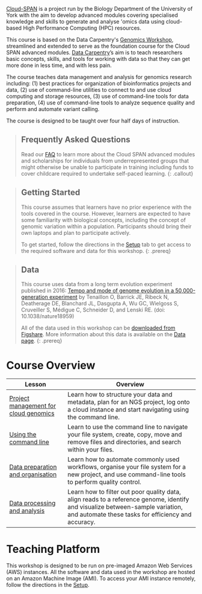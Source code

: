 ---
---

[Cloud-SPAN](https://cloud-span.york.ac.uk) is a project run by the Biology Department of the University of York with the aim to develop advanced modules covering specialised knowledge and skills to generate and analyse 'omics data using cloud-based High Performance Computing (HPC) resources.

This course is based on the Data Carpentry's [Genomics Workshop](https://datacarpentry.org/genomics-workshop/), streamlined and extended to serve as the foundation course for the Cloud SPAN advanced modules. [Data Carpentry](https://datacarpentry.org/)’s aim is to teach researchers basic concepts, skills, and tools for working with data so that they can get more done in less time, and with less pain.

The course teaches data management and analysis for genomics research including: (1) best practices for organization of bioinformatics projects and data, (2) use of command-line utilities to connect to and use cloud computing and storage resources, (3) use of command-line tools for data preparation, (4) use of command-line tools to analyze sequence quality and perform and automate variant calling.

The course is designed to be taught over four half days of instruction.

> ## Frequently Asked Questions
> Read our [FAQ](https://cloud-span.github.io/genomics01-intro/faq/index.html) to learn more about the Cloud SPAN advanced modules and scholarships for individuals from underrepresented groups that might otherwise be unable to participate in training including funds to cover childcare required to undertake self-paced learning.
{: .callout}

> ## Getting Started
>
> This course assumes that learners have no prior experience with the tools covered in the course.
> However, learners are expected to have some familiarity with biological concepts, including the
> concept of genomic variation within a population. Participants should bring their own laptops and plan to participate actively.
>
> To get started, follow the directions in the [Setup](setup) tab to get access to the required
> software and data for this workshop.
{: .prereq}

> ## Data
>
> This course uses data from a long term evolution experiment published in 2016: [Tempo and mode of genome evolution in a 50,000-generation experiment](https://www.ncbi.nlm.nih.gov/pmc/articles/PMC4988878/) by Tenaillon O, Barrick JE, Ribeck N, Deatherage DE, Blanchard JL, Dasgupta A, Wu GC, Wielgoss S, Cruveiller S, Médigue C, Schneider D, and Lenski RE. (doi: 10.1038/nature18959)
>
> All of the data used in this workshop can be [downloaded from Figshare](https://figshare.com/articles/Data_Carpentry_Genomics_beta_2_0/7726454).
> More information about this data is available on the [Data page](https://datacarpentry.org/organization-genomics/data/).
{: .prereq}

# Course Overview

| Lesson                     | Overview |
| -------------------------- | ---------|
| [Project management for cloud genomics](https://cloud-span.github.io/genomics02-proj-mngt-cloud-genomics/) | Learn how to structure your data and metadata, plan for an NGS project, log onto a cloud instance and start navigating using the command line.|
| [Using the command line](https://cloud-span.github.io/genomics03-using-the-command-line/)    | Learn to use the command line to navigate your file system, create, copy, move and remove files and directories, and search within your files.|
| [Data preparation and organisation](https://cloud-span.github.io/genomics04-data-preparation-organisation/) | Learn how to automate commonly used workflows, organise your file system for a new project, and use command-line tools to perform quality control.|
| [Data processing and analysis](https://cloud-span.github.io/genomics05-data-processing-analysis) | Learn how to filter out poor quality data, align reads to a reference genome, identify and visualize between-sample variation, and automate these tasks for efficiency and accuracy.|

# Teaching Platform

This workshop is designed to be run on pre-imaged Amazon Web Services (AWS) instances. All the software and data used in the workshop are hosted on an Amazon Machine Image (AMI). To access your AMI instance remotely, follow the directions in the [Setup](setup).
